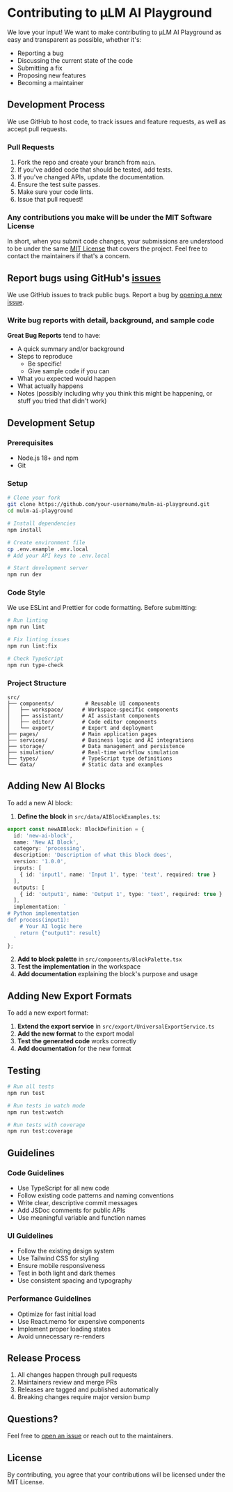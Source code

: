 # Contributing to µLM AI Playground

We love your input! We want to make contributing to µLM AI Playground as easy and transparent as possible, whether it's:

- Reporting a bug
- Discussing the current state of the code
- Submitting a fix
- Proposing new features
- Becoming a maintainer

## Development Process

We use GitHub to host code, to track issues and feature requests, as well as accept pull requests.

### Pull Requests

1. Fork the repo and create your branch from `main`.
2. If you've added code that should be tested, add tests.
3. If you've changed APIs, update the documentation.
4. Ensure the test suite passes.
5. Make sure your code lints.
6. Issue that pull request!

### Any contributions you make will be under the MIT Software License

In short, when you submit code changes, your submissions are understood to be under the same [MIT License](http://choosealicense.com/licenses/mit/) that covers the project. Feel free to contact the maintainers if that's a concern.

## Report bugs using GitHub's [issues](https://github.com/your-username/mulm-ai-playground/issues)

We use GitHub issues to track public bugs. Report a bug by [opening a new issue](https://github.com/your-username/mulm-ai-playground/issues/new).

### Write bug reports with detail, background, and sample code

**Great Bug Reports** tend to have:

- A quick summary and/or background
- Steps to reproduce
  - Be specific!
  - Give sample code if you can
- What you expected would happen
- What actually happens
- Notes (possibly including why you think this might be happening, or stuff you tried that didn't work)

## Development Setup

### Prerequisites

- Node.js 18+ and npm
- Git

### Setup

```bash
# Clone your fork
git clone https://github.com/your-username/mulm-ai-playground.git
cd mulm-ai-playground

# Install dependencies
npm install

# Create environment file
cp .env.example .env.local
# Add your API keys to .env.local

# Start development server
npm run dev
```

### Code Style

We use ESLint and Prettier for code formatting. Before submitting:

```bash
# Run linting
npm run lint

# Fix linting issues
npm run lint:fix

# Check TypeScript
npm run type-check
```

### Project Structure

```
src/
├── components/          # Reusable UI components
│   ├── workspace/      # Workspace-specific components
│   ├── assistant/      # AI assistant components
│   ├── editor/         # Code editor components
│   └── export/         # Export and deployment
├── pages/              # Main application pages
├── services/           # Business logic and AI integrations
├── storage/            # Data management and persistence
├── simulation/         # Real-time workflow simulation
├── types/              # TypeScript type definitions
└── data/               # Static data and examples
```

## Adding New AI Blocks

To add a new AI block:

1. **Define the block** in `src/data/AIBlockExamples.ts`:

```typescript
export const newAIBlock: BlockDefinition = {
  id: 'new-ai-block',
  name: 'New AI Block',
  category: 'processing',
  description: 'Description of what this block does',
  version: '1.0.0',
  inputs: [
    { id: 'input1', name: 'Input 1', type: 'text', required: true }
  ],
  outputs: [
    { id: 'output1', name: 'Output 1', type: 'text', required: true }
  ],
  implementation: `
# Python implementation
def process(input1):
    # Your AI logic here
    return {"output1": result}
  `
};
```

2. **Add to block palette** in `src/components/BlockPalette.tsx`
3. **Test the implementation** in the workspace
4. **Add documentation** explaining the block's purpose and usage

## Adding New Export Formats

To add a new export format:

1. **Extend the export service** in `src/export/UniversalExportService.ts`
2. **Add the new format** to the export modal
3. **Test the generated code** works correctly
4. **Add documentation** for the new format

## Testing

```bash
# Run all tests
npm run test

# Run tests in watch mode
npm run test:watch

# Run tests with coverage
npm run test:coverage
```

## Guidelines

### Code Guidelines

- Use TypeScript for all new code
- Follow existing code patterns and naming conventions
- Write clear, descriptive commit messages
- Add JSDoc comments for public APIs
- Use meaningful variable and function names

### UI Guidelines

- Follow the existing design system
- Use Tailwind CSS for styling
- Ensure mobile responsiveness
- Test in both light and dark themes
- Use consistent spacing and typography

### Performance Guidelines

- Optimize for fast initial load
- Use React.memo for expensive components
- Implement proper loading states
- Avoid unnecessary re-renders

## Release Process

1. All changes happen through pull requests
2. Maintainers review and merge PRs
3. Releases are tagged and published automatically
4. Breaking changes require major version bump

## Questions?

Feel free to [open an issue](https://github.com/your-username/mulm-ai-playground/issues/new) or reach out to the maintainers.

## License

By contributing, you agree that your contributions will be licensed under the MIT License.
